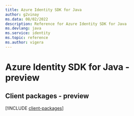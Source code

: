 ```yaml
---
title: Azure Identity SDK for Java
author: g2vinay
ms.data: 08/02/2022
description: Reference for Azure Identity SDK for Java
ms.devlang: java
ms.service: identity
ms.topic: reference
ms.author: vigera
---
```

# Azure Identity SDK for Java - preview

## Client packages - preview
[!INCLUDE [client-packages](identity-client-index.md)]